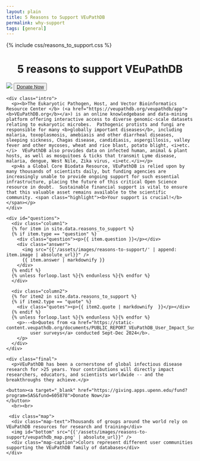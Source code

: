 ```yaml
---
layout: plain
title: 5 Reasons to Support VEuPathDB 
permalink: why-support
tags: [general]
---
```


{% include css/reasons_to_support.css  %}

<div class="static-content">

  <h1 style="text-align:center">5 reasons to support VEuPathDB</h1>
  <div class="centered">
    <img id="top" src="{{'/assets/images/veupathdb_sub.png' | absolute_url}}" />
    <button><a target="_blank" href="https://giving.apps.upenn.edu/fund?program=SAS&fund=605878">Donate Now</a>
    </button>

    <div class="intro">
      <p><b>The Eukaryotic Pathogen, Host, and Vector Bioinformatics Resource Center </b> (<a href="https://veupathdb.org/veupathdb/app"><b>VEuPathDB.org</b></a>) is an online knowledgebase and data-mining platform offering interactive access to diverse genomic-scale datasets relating to eukaryotic microbes.  Pathogenic protists and fungi are responsible for many <b>globally important diseases</b>, including malaria, toxoplasmosis, amebiasis and other diarrheal diseases, sleeping sickness, Chagas disease, candidiasis, aspergillosis, valley fever and other mycoses, wheat and rice blast, potato blight, <i>etc.</i>  VEuPathDB also provides data on infected human, animal & plant hosts, as well as mosquitoes & ticks that transmit Lyme disease, malaria, dengue, West Nile, Zika virus, <i>etc.</i></p> 
      <p>As a Global Core Biodata Resource, VEuPathDB is relied upon by many thousands of scientists daily, but funding agencies are increasingly unable to provide ongoing support for such essential infrastructure, placing the future of this critical Open Science resource in doubt.  Sustainable financial support is vital to ensure that this valuable asset remains available to the scientific community. <span class="highlight"><b>Your support is crucial!</b></span></p>
    </div>

    <div id="questions">
      <div class="column1">
      {% for item in site.data.reasons_to_support %}
      {% if item.type == "question" %}
        <div class="question"><p>{{ item.question }}</p></div>
        <div class="answer">
          <img src="{{'/assets/images/reasons-to-support/' | append: item.image | absolute_url}}" /> 
          {{ item.answer | markdownify }}
        </div>
      {% endif %}
      {% unless forloop.last %}{% endunless %}{% endfor %}
      </div>

      <div class="column2">
      {% for item2 in site.data.reasons_to_support %}
      {% if item2.type == "quote" %}
        <div class="quotes"><p>{{ item2.quote | markdownify  }}</p></div>
      {% endif %}
      {% unless forloop.last %}{% endunless %}{% endfor %}
        <p>--<b>Quotes from <a href="https://static-content.veupathdb.org/documents/PUBLIC_REPORT_VEuPathDB_User_Impact_Sustainability_Survey.pdf">
             user surveys</a> conducted Sept-Dec 2024</b>.
        </p>
      </div>
    </div>
  
    <div class="final">
      <p>VEuPathDB has been a cornerstone of global infectious disease research for >25 years. Your contributions will directly impact researchers, educators, and scientists worldwide -- and the breakthroughs they achieve.</p>

    <button><a target="_blank" href="https://giving.apps.upenn.edu/fund?program=SAS&fund=605878">Donate Now</a>
    </button>
      <br><br>
      
     <div class="map">
      <div class="map-text">Thousands of groups around the world rely on VEuPathDB resources for research and training</div>
      <img id="bottom" src="{{'/assets/images/reasons-to-support/veupathdb_map.png' | absolute_url}}" />
      <div class="map-caption">Colors represent different user communities supporting the VEuPathDB family of databases</div>
    </div>

   </div>

  </div>
</div>

